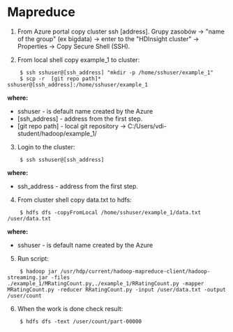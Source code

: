 # Mapreduce

1. From Azure portal copy cluster ssh [address].
    Grupy zasobów  -> "name of the group" (ex bigdata) -> enter to the "HDInsight cluster" -> Properties -> Copy Secure Shell (SSH).

2. From local shell copy example_1 to cluster:
```console
	$ ssh sshuser@[ssh_address] "mkdir -p /home/sshuser/example_1"
	$ scp -r  [git repo path]* sshuser@[ssh_address]:/home/sshuser/example_1
```
**where:**<br/>
* sshuser - is default name created by the Azure<br/>
* [ssh_address] - address from the first step.
* [git repo path] - local git repository -> C:/Users/vdi-student/hadoop/example_1/

3. Login to the cluster:
```console
    $ ssh sshuser@[ssh_address]
```
**where:**<br/>
* ssh_address - address from the first step.

4. From cluster shell copy data.txt to hdfs:
```console
    $ hdfs dfs -copyFromLocal /home/sshuser/example_1/data.txt /user/data.txt
```
**where:**<br/>
* sshuser - is default name created by the Azure<br/>

5. Run script:
```console
    $ hadoop jar /usr/hdp/current/hadoop-mapreduce-client/hadoop-streaming.jar -files ./example_1/MRatingCount.py,./example_1/RRatingCount.py -mapper MRatingCount.py -reducer RRatingCount.py -input /user/data.txt -output /user/count
```

6. When the work is done check result:
```console
    $ hdfs dfs -text /user/count/part-00000
```
